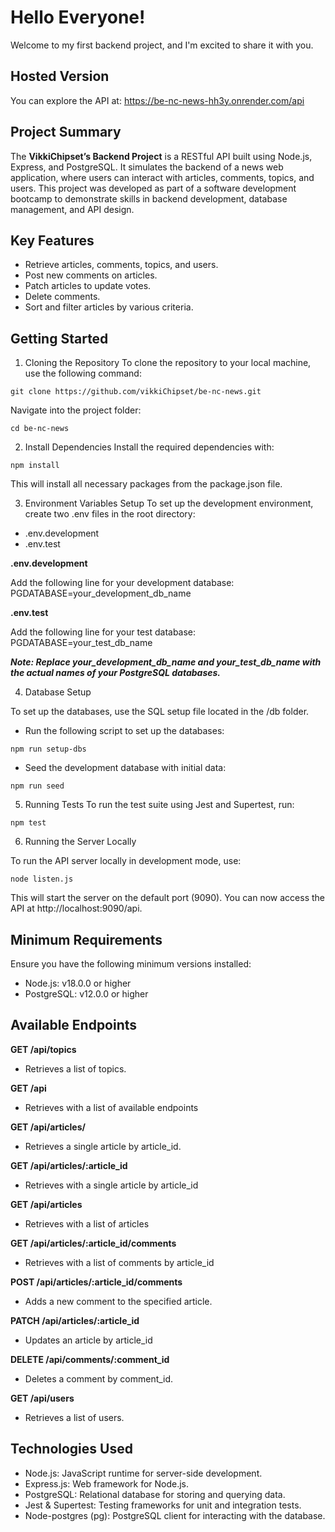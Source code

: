 # Hello Everyone!

Welcome to my first backend project, and I'm excited to share it with you.

## Hosted Version

You can explore the API at:
https://be-nc-news-hh3y.onrender.com/api

## Project Summary

The **VikkiChipset’s Backend Project** is a RESTful API built using Node.js, Express, and PostgreSQL. It simulates the backend of a news web application, where users can interact with articles, comments, topics, and users. This project was developed as part of a software development bootcamp to demonstrate skills in backend development, database management, and API design.

## Key Features

- Retrieve articles, comments, topics, and users.
- Post new comments on articles.
- Patch articles to update votes.
- Delete comments.
- Sort and filter articles by various criteria.

## Getting Started

1. Cloning the Repository
   To clone the repository to your local machine, use the following command:

```
git clone https://github.com/vikkiChipset/be-nc-news.git
```

Navigate into the project folder:

```
cd be-nc-news
```

2. Install Dependencies
   Install the required dependencies with:

```
npm install
```

This will install all necessary packages from the package.json file.

3. Environment Variables Setup
   To set up the development environment, create two .env files in the root directory:

- .env.development
- .env.test

**.env.development**

Add the following line for your development database:
PGDATABASE=your_development_db_name

**.env.test**

Add the following line for your test database:
PGDATABASE=your_test_db_name

**_Note: Replace your_development_db_name and your_test_db_name with the actual names of your PostgreSQL databases._**

4. Database Setup

To set up the databases, use the SQL setup file located in the /db folder.

- Run the following script to set up the databases:

```
npm run setup-dbs
```

- Seed the development database with initial data:

```
npm run seed
```

5. Running Tests
   To run the test suite using Jest and Supertest, run:

```
npm test
```

6. Running the Server Locally

To run the API server locally in development mode, use:

```
node listen.js
```

This will start the server on the default port (9090). You can now access the API at http://localhost:9090/api.

## Minimum Requirements

Ensure you have the following minimum versions installed:

- Node.js: v18.0.0 or higher
- PostgreSQL: v12.0.0 or higher

## Available Endpoints

**GET /api/topics**

- Retrieves a list of topics.

**GET /api**

- Retrieves with a list of available endpoints

**GET /api/articles/**

- Retrieves a single article by article_id.

**GET /api/articles/:article_id**

- Retrieves with a single article by article_id

**GET /api/articles**

- Retrieves with a list of articles

**GET /api/articles/:article_id/comments**

- Retrieves with a list of comments by article_id

**POST /api/articles/:article_id/comments**

- Adds a new comment to the specified article.

**PATCH /api/articles/:article_id**

- Updates an article by article_id

**DELETE /api/comments/:comment_id**

- Deletes a comment by comment_id.

**GET /api/users**

- Retrieves a list of users.

## Technologies Used

- Node.js: JavaScript runtime for server-side development.
- Express.js: Web framework for Node.js.
- PostgreSQL: Relational database for storing and querying data.
- Jest & Supertest: Testing frameworks for unit and integration tests.
- Node-postgres (pg): PostgreSQL client for interacting with the database.
